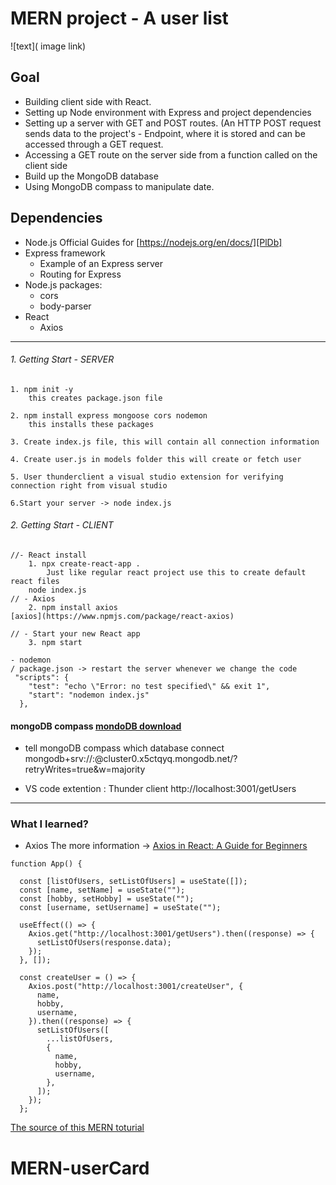 # MERN project - A user list
![text]( image link)

## Goal
- Building client side with React.
- Setting up Node environment with Express and project dependencies
- Setting up a server with GET and POST routes. (An HTTP POST request sends data to the project's - Endpoint, where it is stored and can be accessed through a GET request.
- Accessing a GET route on the server side from a function called on the client side
- Build up the MongoDB database
- Using MongoDB compass to manipulate date.

## Dependencies

- Node.js Official Guides for [https://nodejs.org/en/docs/][PlDb]
- Express framework
    -  Example of an Express server
    - Routing for Express
- Node.js packages:
    - cors
    - body-parser
- React
    - Axios
---
 
###### 1. Getting Start -  SERVER

    1. npm init -y
        this creates package.json file
        
    2. npm install express mongoose cors nodemon
        this installs these packages
        
    3. Create index.js file, this will contain all connection information
    
    4. Create user.js in models folder this will create or fetch user
    
    5. User thunderclient a visual studio extension for verifying connection right from visual studio
    
    6.Start your server -> node index.js

  
###### 2. Getting Start -  CLIENT
```
//- React install
    1. npx create-react-app .
        Just like regular react project use this to create default react files
    node index.js
// - Axios
    2. npm install axios
[axios](https://www.npmjs.com/package/react-axios)

// - Start your new React app
    3. npm start
```


```
- nodemon
/ package.json -> restart the server whenever we change the code
 "scripts": {
    "test": "echo \"Error: no test specified\" && exit 1",
    "start": "nodemon index.js"
  },
```



#### mongoDB compass [mondoDB download](https://www.mongodb.com/try/download/compass)

- tell mongoDB compass which database connect
mongodb+srv://<userName>:<passWord>@cluster0.x5ctqyq.mongodb.net/<theDataNeme>?retryWrites=true&w=majority

- VS code extention : Thunder client
http://localhost:3001/getUsers
---

### What I learned?

- Axios
The more information -> [Axios in React: A Guide for Beginners](https://www.geeksforgeeks.org/axios-in-react-a-guide-for-beginners/)
```react
function App() {

  const [listOfUsers, setListOfUsers] = useState([]);
  const [name, setName] = useState("");
  const [hobby, setHobby] = useState("");
  const [username, setUsername] = useState("");

  useEffect(() => {
    Axios.get("http://localhost:3001/getUsers").then((response) => {
      setListOfUsers(response.data);
    });
  }, []);

  const createUser = () => {
    Axios.post("http://localhost:3001/createUser", {
      name,
      hobby,
      username,
    }).then((response) => {
      setListOfUsers([
        ...listOfUsers,
        {
          name,
          hobby,
          username,
        },
      ]);
    });
  };

```


 
 [The source of this MERN toturial ](https://www.youtube.com/watch?v=I7EDAR2GRVo&t=1914s)

# MERN-userCard
